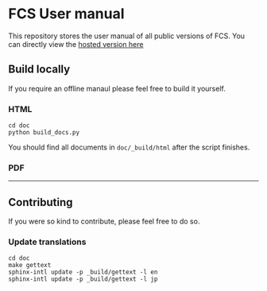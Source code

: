 # FCS User manual
This repository stores the user manual of all public versions of FCS. 
You can directly view the [hosted version here](https://hisada-zukun.github.io/fcs-doc/latest/en/index.html)

## Build locally
If you require an offline manaul please feel free to build it yourself. 

### HTML
```
cd doc
python build_docs.py
```
You should find all documents in `doc/_build/html` after the script finishes. 

### PDF



----
## Contributing
If you were so kind to contribute, please feel free to do so. 

### Update translations
```
cd doc
make gettext
sphinx-intl update -p _build/gettext -l en
sphinx-intl update -p _build/gettext -l jp
```
